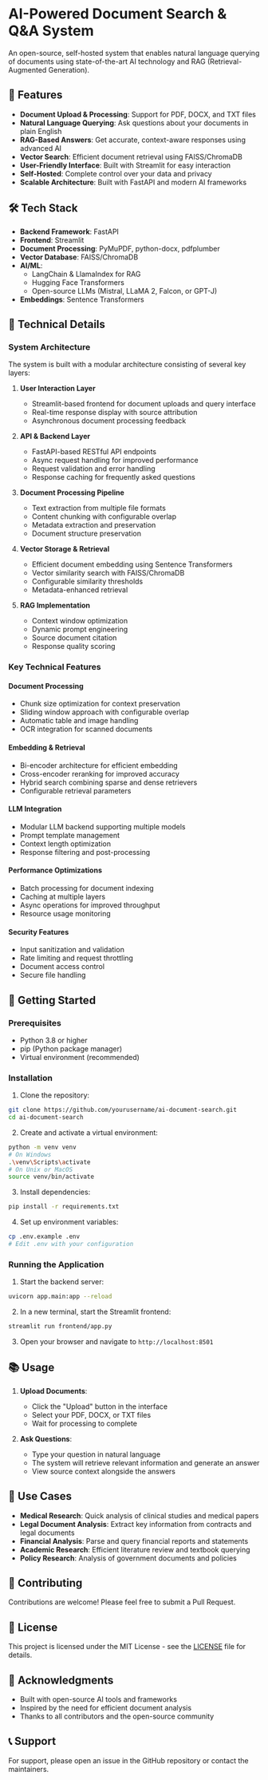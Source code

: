 # AI-Powered Document Search & Q&A System

An open-source, self-hosted system that enables natural language querying of documents using state-of-the-art AI technology and RAG (Retrieval-Augmented Generation).

## 🌟 Features

- **Document Upload & Processing**: Support for PDF, DOCX, and TXT files
- **Natural Language Querying**: Ask questions about your documents in plain English
- **RAG-Based Answers**: Get accurate, context-aware responses using advanced AI
- **Vector Search**: Efficient document retrieval using FAISS/ChromaDB
- **User-Friendly Interface**: Built with Streamlit for easy interaction
- **Self-Hosted**: Complete control over your data and privacy
- **Scalable Architecture**: Built with FastAPI and modern AI frameworks

## 🛠️ Tech Stack

- **Backend Framework**: FastAPI
- **Frontend**: Streamlit
- **Document Processing**: PyMuPDF, python-docx, pdfplumber
- **Vector Database**: FAISS/ChromaDB
- **AI/ML**: 
  - LangChain & LlamaIndex for RAG
  - Hugging Face Transformers
  - Open-source LLMs (Mistral, LLaMA 2, Falcon, or GPT-J)
- **Embeddings**: Sentence Transformers

## 🔧 Technical Details

### System Architecture

The system is built with a modular architecture consisting of several key layers:

1. **User Interaction Layer**
   - Streamlit-based frontend for document uploads and query interface
   - Real-time response display with source attribution
   - Asynchronous document processing feedback

2. **API & Backend Layer**
   - FastAPI-based RESTful API endpoints
   - Async request handling for improved performance
   - Request validation and error handling
   - Response caching for frequently asked questions

3. **Document Processing Pipeline**
   - Text extraction from multiple file formats
   - Content chunking with configurable overlap
   - Metadata extraction and preservation
   - Document structure preservation

4. **Vector Storage & Retrieval**
   - Efficient document embedding using Sentence Transformers
   - Vector similarity search with FAISS/ChromaDB
   - Configurable similarity thresholds
   - Metadata-enhanced retrieval

5. **RAG Implementation**
   - Context window optimization
   - Dynamic prompt engineering
   - Source document citation
   - Response quality scoring

### Key Technical Features

#### Document Processing
- Chunk size optimization for context preservation
- Sliding window approach with configurable overlap
- Automatic table and image handling
- OCR integration for scanned documents

#### Embedding & Retrieval
- Bi-encoder architecture for efficient embedding
- Cross-encoder reranking for improved accuracy
- Hybrid search combining sparse and dense retrievers
- Configurable retrieval parameters

#### LLM Integration
- Modular LLM backend supporting multiple models
- Prompt template management
- Context length optimization
- Response filtering and post-processing

#### Performance Optimizations
- Batch processing for document indexing
- Caching at multiple layers
- Async operations for improved throughput
- Resource usage monitoring

#### Security Features
- Input sanitization and validation
- Rate limiting and request throttling
- Document access control
- Secure file handling

## 🚀 Getting Started

### Prerequisites

- Python 3.8 or higher
- pip (Python package manager)
- Virtual environment (recommended)

### Installation

1. Clone the repository:
```bash
git clone https://github.com/yourusername/ai-document-search.git
cd ai-document-search
```

2. Create and activate a virtual environment:
```bash
python -m venv venv
# On Windows
.\venv\Scripts\activate
# On Unix or MacOS
source venv/bin/activate
```

3. Install dependencies:
```bash
pip install -r requirements.txt
```

4. Set up environment variables:
```bash
cp .env.example .env
# Edit .env with your configuration
```

### Running the Application

1. Start the backend server:
```bash
uvicorn app.main:app --reload
```

2. In a new terminal, start the Streamlit frontend:
```bash
streamlit run frontend/app.py
```

3. Open your browser and navigate to `http://localhost:8501`

## 📚 Usage

1. **Upload Documents**:
   - Click the "Upload" button in the interface
   - Select your PDF, DOCX, or TXT files
   - Wait for processing to complete

2. **Ask Questions**:
   - Type your question in natural language
   - The system will retrieve relevant information and generate an answer
   - View source context alongside the answers

## 🎯 Use Cases

- **Medical Research**: Quick analysis of clinical studies and medical papers
- **Legal Document Analysis**: Extract key information from contracts and legal documents
- **Financial Analysis**: Parse and query financial reports and statements
- **Academic Research**: Efficient literature review and textbook querying
- **Policy Research**: Analysis of government documents and policies

## 🤝 Contributing

Contributions are welcome! Please feel free to submit a Pull Request.

## 📄 License

This project is licensed under the MIT License - see the [LICENSE](LICENSE) file for details.

## 🙏 Acknowledgments

- Built with open-source AI tools and frameworks
- Inspired by the need for efficient document analysis
- Thanks to all contributors and the open-source community

## 📞 Support

For support, please open an issue in the GitHub repository or contact the maintainers. 